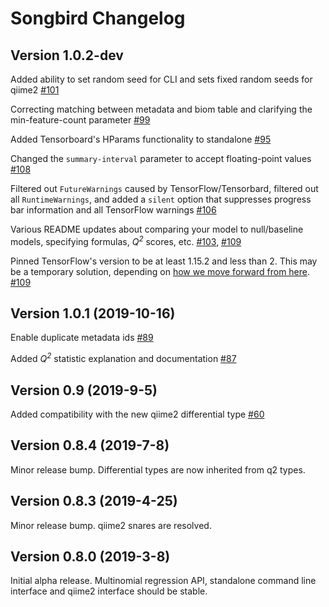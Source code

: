 # Songbird Changelog

## Version 1.0.2-dev
Added ability to set random seed for CLI and sets fixed random seeds for qiime2 [#101](https://github.com/biocore/songbird/pull/101)

Correcting matching between metadata and biom table and clarifying the min-feature-count parameter [#99](https://github.com/biocore/songbird/pull/99)

Added Tensorboard's HParams functionality to standalone [#95](https://github.com/biocore/songbird/pull/95)

Changed the `summary-interval` parameter to accept floating-point values [#108](https://github.com/biocore/songbird/pull/108)

Filtered out `FutureWarnings` caused by TensorFlow/Tensorbard, filtered out all `RuntimeWarnings`, and added a `silent` option that suppresses progress bar information and all TensorFlow warnings [#106](https://github.com/biocore/songbird/pull/106)

Various README updates about comparing your model to null/baseline models,
specifying formulas, _Q<sup>2</sup>_ scores, etc.
[#103](https://github.com/biocore/songbird/pull/103),
[#109](https://github.com/biocore/songbird/pull/109)

Pinned TensorFlow's version to be at least 1.15.2 and less than 2. This may be
a temporary solution, depending on [how we move forward from here](https://github.com/biocore/songbird/issues/110).
[#109](https://github.com/biocore/songbird/pull/109)

## Version 1.0.1 (2019-10-16)
Enable duplicate metadata ids [#89](https://github.com/biocore/songbird/pull/89)

Added _Q<sup>2</sup>_ statistic explanation and documentation [#87](https://github.com/biocore/songbird/pull/87)

## Version 0.9 (2019-9-5)
Added compatibility with the new qiime2 differential type [#60](https://github.com/biocore/songbird/pull/60)

## Version 0.8.4 (2019-7-8)

Minor release bump. Differential types are now inherited from q2 types.

## Version 0.8.3 (2019-4-25)

Minor release bump. qiime2 snares are resolved.

## Version 0.8.0 (2019-3-8)

Initial alpha release. Multinomial regression API, standalone command line interface and qiime2 interface should be stable.
